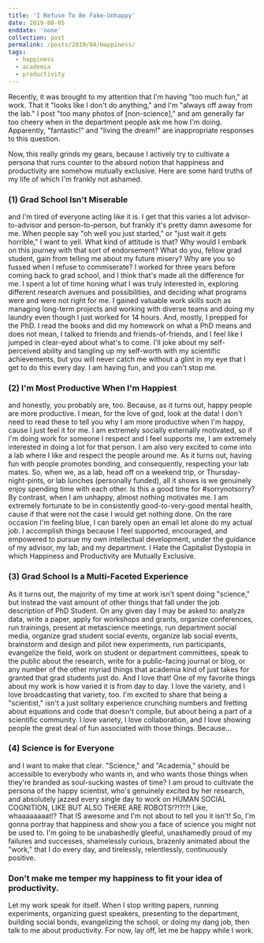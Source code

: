```yaml
---
title: 'I Refuse To Be Fake-Unhappy'
date: 2019-08-05
enddate: 'none'
collection: post
permalink: /posts/2019/04/Happiness/
tags:
  - happiness
  - academia
  - productivity
---
```


Recently, it was brought to my attention that I'm having "too much fun," at work. That it "looks like I don't do anything," and I'm "always off away from the lab." I post "too many photos of [non-science]," and am generally far too cheery when in the department people ask me how I'm doing. Apparently, "fantastic!" and "living the dream!" are inappropriate responses to this question.

Now, this really grinds my gears, because I actively try to cultivate a persona that runs counter to the absurd notion that happiness and productivity are somehow mutually exclusive. Here are some hard truths of my life of which I'm frankly not ashamed.

<h3>(1) Grad School Isn't Miserable</h3>
and I'm tired of everyone acting like it is. I get that this varies a lot advisor-to-advisor and person-to-person, but frankly it's pretty damn awesome for me. When people say "oh well you just started," or "just wait it gets horrible," I want to yell. What kind of attitude is that? Why would I embark on this journey with that sort of endorsement? What do you, fellow grad student, gain from telling me about my future misery? Why are you so fussed when I refuse to commiserate?
I worked for three years before coming back to grad school, and I think that's made all the difference for me. I spent a lot of time honing what I was truly interested in, exploring different research avenues and possibilities, and deciding what programs were and were not right for me. I gained valuable work skills such as managing long-term projects and working with diverse teams and doing my laundry even though I just worked for 14 hours.
And, mostly, I prepped for the PhD. I read the books and did my homework on what a PhD means and does not mean, I talked to friends and friends-of-friends, and I feel like I jumped in clear-eyed about what's to come. I'll joke about my self-perceived ability and tangling up my self-worth with my scientific achievements, but you will never catch me without a glint in my eye that I get to do this every day.
I am having fun, and you can't stop me.

<h3>(2) I'm Most Productive When I'm Happiest</h3>
and honestly, you probably are, too. Because, as it turns out, happy people are more productive. I mean, for the love of god, look at the data! I don't need to read these to tell you why I am more productive when I'm happy, cause I just feel it for me.
I am extremely socially externally motivated, so if I'm doing work for someone I respect and I feel supports me, I am extremely interested in doing a lot for that person. I am also very excited to come into a lab where I like and respect the people around me. As it turns out, having fun with people promotes bonding, and consequently, respecting your lab mates. So, when we, as a lab, head off on a weekend trip, or Thursday-night-pints, or lab lunches (personally funded), all it shows is we genuinely enjoy spending time with each other. Is this a good time for #sorrynotsorry?
By contrast, when I am unhappy, almost nothing motivates me. I am extremely fortunate to be in consistently good-to-very-good mental health, cause if that were not the case I would get nothing done. On the rare occasion I'm feeling blue, I can barely open an email let alone do my actual job. I accomplish things because I feel supported, encouraged, and empowered to pursue my own intellectual development, under the guidance of my advisor, my lab, and my department.
I Hate the Capitalist Dystopia in which Happiness and Productivity are Mutually Exclusive.

<h3>(3) Grad School Is a Multi-Faceted Experience</h3>
As it turns out, the majority of my time at work isn't spent doing "science," but instead the vast amount of other things that fall under the job description of PhD Student.
On any given day I may be asked to: analyze data, write a paper, apply for workshops and grants, organize conferences, run trainings, present at metascience meetings, run department social media, organize grad student social events, organize lab social events, brainstorm and design and pilot new experiments, run participants, evangelize the field, work on student or department committees, speak to the public about the research, write for a public-facing journal or blog, or any number of the other myriad things that academia kind of just takes for granted that grad students just do.
And I love that! One of my favorite things about my work is how varied it is from day to day. I love the variety, and I love broadcasting that variety, too. I'm excited to share that being a "scientist," isn't a just solitary experience crunching numbers and fretting about equations and code that doesn't compile, but about being a part of a scientific community. I love variety, I love collaboration, and I love showing people the great deal of fun associated with those things. Because…

<h3>(4) Science is for Everyone</h3>
and I want to make that clear. "Science," and "Academia," should be accessible to everybody who wants in, and who wants those things when they're branded as soul-sucking wastes of time? I am proud to cultivate the persona of the happy scientist, who's genuinely excited by her research, and absolutely jazzed every single day to work on HUMAN SOCIAL COGNITION, LIKE BUT ALSO THERE ARE ROBOTS!?!?!?! Like, whaaaaaaaat!? That IS awesome and I'm not about to tell you it isn't!
So, I'm gonna portray that happiness and show you a face of science you might not be used to. I'm going to be unabashedly gleeful, unashamedly proud of my failures and successes, shamelessly curious, brazenly animated about the "work," that I do every day, and tirelessly, relentlessly, continuously positive.

<h3>Don't make me temper my happiness to fit your idea of productivity.</h3>
Let my work speak for itself. When I stop writing papers, running experiments, organizing guest speakers, presenting to the department, building social bonds, evangelizing the school, or doing my dang job, then talk to me about productivity.
For now, lay off, let me be happy while I work.
